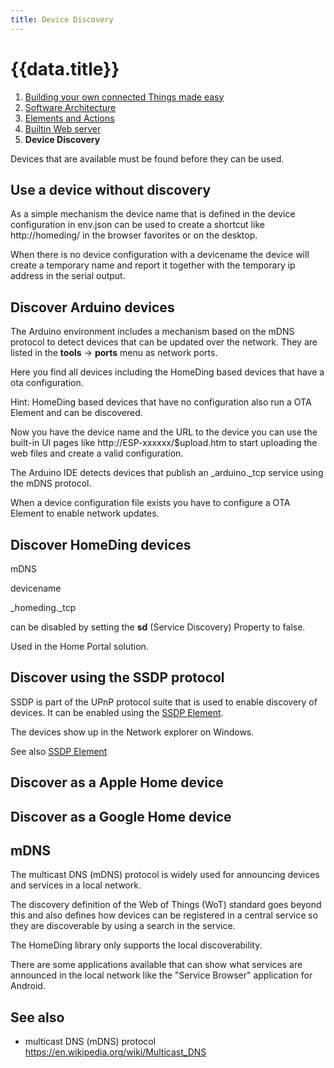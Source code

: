 ```yaml
---
title: Device Discovery
---
```


# {{data.title}}

1. [Building your own connected Things made easy](/concepts/paper01.md)
2. [Software Architecture](/concepts/paper02.md)
3. [Elements and Actions](/concepts/paper03.md)
4. [Builtin Web server](/concepts/paper04.md)
5. **Device Discovery**

Devices that are available must be found before they can be used.


## Use a device without discovery

As a simple mechanism the device name that is defined in the device configuration in env.json can be used to create a shortcut like http://homeding/ in the browser favorites or on the desktop.

When there is no device configuration with a devicename the device will create a temporary name and report it together with the temporary ip address in the serial output.


## Discover Arduino devices

The Arduino environment includes a mechanism based on the mDNS protocol to detect devices that can be updated over the network. They are listed in the **tools** -> **ports** menu as network ports.

Here you find all devices including the HomeDing based devices that have a ota configuration.

Hint: HomeDing based devices that have no configuration also run a OTA Element and can be discovered. 

Now you have the device name and the URL to the device you can use the built-in UI pages like http://ESP-xxxxxx/$upload.htm to start uploading the web files and create a valid configuration.

The Arduino IDE detects devices that publish an _arduino._tcp service using the mDNS protocol.

When a device configuration file exists you have to configure a OTA Element to enable network updates.


## Discover HomeDing devices

mDNS

devicename

_homeding._tcp

can be disabled by setting the **sd** (Service Discovery) Property to false.

Used in the Home Portal solution.


## Discover using the SSDP protocol

SSDP is part of the UPnP protocol suite that is used to enable discovery of devices. It can be enabled using the [SSDP Element](/elements/ssdp.md).

The devices show up in the Network explorer on Windows.

See also [SSDP Element](/elements/ssdp.md)


## Discover as a Apple Home device


## Discover as a Google Home device


## mDNS

The multicast DNS (mDNS) protocol is widely used for announcing devices and services in a local network.

The discovery definition of the Web of Things (WoT)
standard goes beyond this and also defines how devices can be registered in a central service
so they are discoverable by using a search in the service.
<!-- [Web of Things (WoT)](/concepts/paper06.md) -->

The HomeDing library only supports the local discoverability.

There are some applications available that can show what services are announced in the local network like the "Service Browser" application for Android.


## See also

*  multicast DNS (mDNS) protocol <https://en.wikipedia.org/wiki/Multicast_DNS>